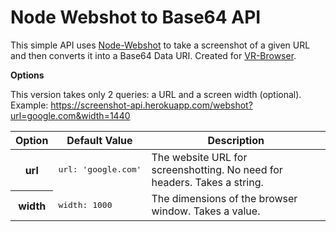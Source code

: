 Node Webshot to Base64 API
==========================

This simple API uses [Node-Webshot](https://github.com/brenden/node-webshot) to take a screenshot of a given URL and then converts it into a Base64 Data URI. Created for [VR-Browser](https://github.com/yeemachine/vr-browser).

**Options**

This version takes only 2 queries: a URL and a screen width (optional).
Example: https://screenshot-api.herokuapp.com/webshot?url=google.com&width=1440

<table>
  <thead>
    <tr>
      <th>Option</th>
      <th>Default Value</th>
      <th>Description</th>
    </tr>
  </thead>
  <tbody>
   <tr>
      <th>url</th>
      <td>
<pre>url: 'google.com'</pre>
      </td>
      <td>The website URL for screenshotting. No need for headers. Takes a string.</td>
    </tr>
    <tr>
      <th>width</th>
      <td>
<pre>width: 1000</pre>
      </td>
      <td>The dimensions of the browser window. Takes a value.</td>
    </tr>
  
  </tbody>
</table>